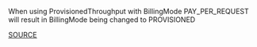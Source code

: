 When using ProvisionedThroughput with BillingMode PAY_PER_REQUEST will result in BillingMode being changed to PROVISIONED

[SOURCE](https://docs.aws.amazon.com/AWSCloudFormation/latest/UserGuide/aws-resource-dynamodb-table.html)